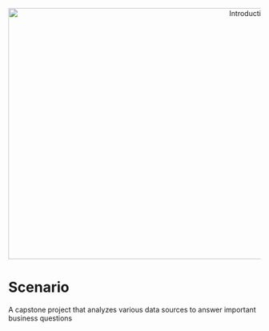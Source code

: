 <p align="center">
<img src="https://github.com/CindCodes/IBM-Data-Analyst-Capstone/blob/main/Graphics/title-page.jpg" width="1000" height="500" alt="Introduction-Banner" title="Introduction">
</p>

# Scenario
A capstone project that analyzes various data sources to answer important business questions

